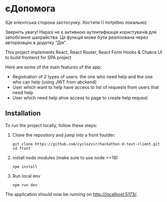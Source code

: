# єДопомога

(Це клієнтська сторона застосунку. Хостити її потрібно локально)

Зверніть увагу! Наразі не є активною аутентифікація користувачів для запобігання шахрайства. Ця функція може бути реалізована через авторизацію в додатку “Дія”.

This project implements React, React Router, React Form Hooks & Chakra UI to build frontend for SPA project

Here are some of the main features of the app:
* Registration of 2 types of users: the one who need help and the one who can help (using JWT from abckend)
* User which want to help have access to list of requests from users that need help
* User which need help ahve access to page to create help request

## Installation

To run the project locally, follow these steps:

1. Clone the repository and jump into a front foulder:

   ```
   git clone https://github.com/cyclozvir/hackathon-8-test-client.git
   cd front
   ```

2. install node modules (make sure to use node >=18)

   ```
   npm install
   ```

3. Run local env 

    ```
    npm run dev
    ```

The application should now be running on [http://localhost:5173/](http://localhost:5173/).
